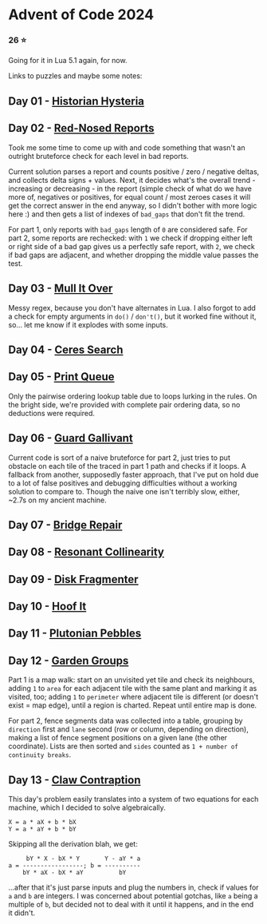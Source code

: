 ﻿# Advent of Code 2024
### 26 :star:
Going for it in Lua 5.1 again, for now.

Links to puzzles and maybe some notes:
## Day 01 - [Historian Hysteria](https://adventofcode.com/2024/day/1)
## Day 02 - [Red-Nosed Reports](https://adventofcode.com/2024/day/2)
Took me some time to come up with and code something that wasn't an outright bruteforce check for each level in bad reports.

Current solution parses a report and counts positive / zero / negative deltas, and collects delta signs + values. Next, it decides what's the overall trend - increasing or decreasing - in the report (simple check of what do we have more of, negatives or positives, for equal count / most zeroes cases it will get the correct answer in the end anyway, so I didn't bother with more logic here :) and then gets a list of indexes of `bad_gaps` that don't fit the trend.

For part 1, only reports with `bad_gaps` length of `0` are considered safe. For part 2, some reports are rechecked: with `1` we check if dropping either left or right side of a bad gap gives us a perfectly safe report, with `2`, we check if bad gaps are adjacent, and whether dropping the middle value passes the test.
## Day 03 - [Mull It Over](https://adventofcode.com/2024/day/3)
Messy regex, because you don't have alternates in Lua. I also forgot to add a check for empty arguments in `do()` / `don't()`, but it worked fine without it, so... let me know if it explodes with some inputs.
## Day 04 - [Ceres Search](https://adventofcode.com/2024/day/4)
## Day 05 - [Print Queue](https://adventofcode.com/2024/day/5)
Only the pairwise ordering lookup table due to loops lurking in the rules. On the bright side, we're provided with complete pair ordering data, so no deductions were required.
## Day 06 - [Guard Gallivant](https://adventofcode.com/2024/day/6)
Current code is sort of a naive bruteforce for part 2, just tries to put obstacle on each tile of the traced in part 1 path and checks if it loops. A fallback from another, supposedly faster approach, that I've put on hold due to a lot of false positives and debugging difficulties without a working solution to compare to. Though the naive one isn't terribly slow, either, ~2.7s on my ancient machine.
## Day 07 - [Bridge Repair](https://adventofcode.com/2024/day/7)
## Day 08 - [Resonant Collinearity](https://adventofcode.com/2024/day/8)
## Day 09 - [Disk Fragmenter](https://adventofcode.com/2024/day/9)
## Day 10 - [Hoof It](https://adventofcode.com/2024/day/10)
## Day 11 - [Plutonian Pebbles](https://adventofcode.com/2024/day/11)
## Day 12 - [Garden Groups](https://adventofcode.com/2024/day/12)
Part 1 is a map walk: start on an unvisited yet tile and check its neighbours, adding `1` to `area` for each adjacent tile with the same plant and marking it as visited, too; adding `1` to `perimeter` where adjacent tile is different (or doesn't exist = map edge), until a region is charted. Repeat until entire map is done.

For part 2, fence segments data was collected into a table, grouping by `direction` first and `lane` second (row or column, depending on direction), making a list of fence segment positions on a given lane (the other coordinate). Lists are then sorted and `sides` counted as `1 + number of continuity breaks`.
## Day 13 - [Claw Contraption](https://adventofcode.com/2024/day/13)
This day's problem easily translates into a system of two equations for each machine, which I decided to solve algebraically.
```
X = a * aX + b * bX
Y = a * aY + b * bY
```
Skipping all the derivation blah, we get:
```
     bY * X - bX * Y       Y - aY * a
a = -----------------; b = ----------
    bY * aX - bX * aY          bY
```
...after that it's just parse inputs and plug the numbers in, check if values for `a` and `b` are integers. I was concerned about potential gotchas, like `a` being a multiple of `b`, but decided not to deal with it until it happens, and in the end it didn't.